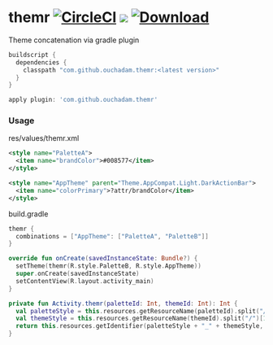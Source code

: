 # themr [![CircleCI](https://circleci.com/gh/ouchadam/themr.svg?style=shield)](https://circleci.com/gh/ouchadam/attr) ![](https://img.shields.io/github/license/ouchadam/themr.svg) [ ![Download](https://api.bintray.com/packages/ouchadam/maven/themr/images/download.svg) ](https://bintray.com/ouchadam/maven/themr/_latestVersion)
Theme concatenation via gradle plugin


```gradle
buildscript {
  dependencies {
    classpath "com.github.ouchadam.themr:<latest version>"
  }
}

apply plugin: 'com.github.ouchadam.themr'

```

### Usage

res/values/themr.xml
```xml
<style name="PaletteA">
  <item name="brandColor">#008577</item>
</style>

<style name="AppTheme" parent="Theme.AppCompat.Light.DarkActionBar">
  <item name="colorPrimary">?attr/brandColor</item>
</style>
```

build.gradle
```groovy
themr {
  combinations = ["AppTheme": ["PaletteA", "PaletteB"]]
}
```

```kotlin
override fun onCreate(savedInstanceState: Bundle?) {
  setTheme(themr(R.style.PaletteB, R.style.AppTheme))
  super.onCreate(savedInstanceState)
  setContentView(R.layout.activity_main)
}

private fun Activity.themr(paletteId: Int, themeId: Int): Int {
  val paletteStyle = this.resources.getResourceName(paletteId).split("/")[1]
  val themeStyle = this.resources.getResourceName(themeId).split("/")[1]
  return this.resources.getIdentifier(paletteStyle + "_" + themeStyle, "style", this.packageName)
}
```
